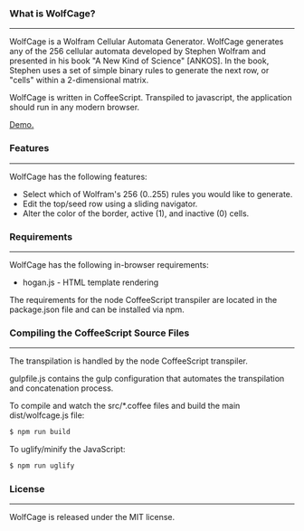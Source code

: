 ### What is WolfCage?
***
WolfCage is a Wolfram Cellular Automata Generator. WolfCage generates any of the 256 cellular automata developed by Stephen Wolfram and presented in his book "A New Kind of Science" [ANKOS]. In the book, Stephen uses a set of simple binary rules to generate the next row, or "cells" within a 2-dimensional matrix.

WolfCage is written in CoffeeScript. Transpiled to javascript, the application should run in any modern browser. 

[Demo.](https://destinmoulton.com/projects/wolfcage-demo/)


### Features
***
WolfCage has the following features:
- Select which of Wolfram's 256 (0..255) rules you would like to generate.
- Edit the top/seed row using a sliding navigator.
- Alter the color of the border, active (1), and inactive (0) cells.

### Requirements
***
WolfCage has the following in-browser requirements:
- hogan.js - HTML template rendering

The requirements for the node CoffeeScript transpiler are located in the package.json file and can be installed via npm.

### Compiling the CoffeeScript Source Files
***
The transpilation is handled by the node CoffeeScript transpiler.

gulpfile.js contains the gulp configuration that automates the transpilation and concatenation process.

To compile and watch the src/*.coffee files and build the main dist/wolfcage.js file:
```sh
$ npm run build
```

To uglify/minify the JavaScript:
```sh
$ npm run uglify
```

### License
***
WolfCage is released under the MIT license.
